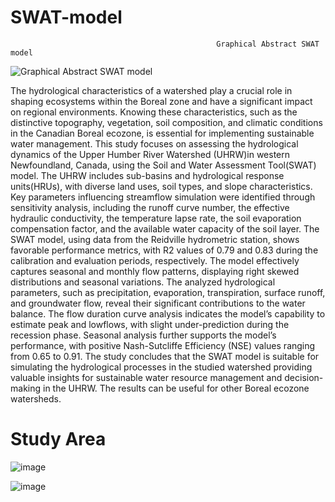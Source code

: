 # SWAT-model
                                                  Graphical Abstract SWAT model
![Graphical Abstract SWAT model](https://github.com/kzislam/SWAT-model/assets/107346903/560fed11-2fb1-4d35-8cf7-d41c6f1fbc33)

The hydrological characteristics of a watershed play a crucial role in shaping ecosystems within the
Boreal zone and have a significant impact on regional environments. Knowing these characteristics,
such as the distinctive topography, vegetation, soil composition, and climatic conditions in the
Canadian Boreal ecozone, is essential for implementing sustainable water management. This study
focuses on assessing the hydrological dynamics of the Upper Humber River Watershed (UHRW)in
western Newfoundland, Canada, using the Soil and Water Assessment Tool(SWAT) model. The
UHRW includes sub-basins and hydrological response units(HRUs), with diverse land uses, soil
types, and slope characteristics. Key parameters influencing streamflow simulation were identified
through sensitivity analysis, including the runoff curve number, the effective hydraulic conductivity,
the temperature lapse rate, the soil evaporation compensation factor, and the available water capacity
of the soil layer. The SWAT model, using data from the Reidville hydrometric station, shows favorable
performance metrics, with R2 values of 0.79 and 0.83 during the calibration and evaluation periods,
respectively. The model effectively captures seasonal and monthly flow patterns, displaying right skewed distributions and seasonal variations. The analyzed hydrological parameters, such as
precipitation, evaporation, transpiration, surface runoff, and groundwater flow, reveal their
significant contributions to the water balance. The flow duration curve analysis indicates the model’s
capability to estimate peak and lowflows, with slight under-prediction during the recession phase.
Seasonal analysis further supports the model’s performance, with positive Nash-Sutcliffe Efficiency
(NSE) values ranging from 0.65 to 0.91. The study concludes that the SWAT model is suitable for
simulating the hydrological processes in the studied watershed providing valuable insights for
sustainable water resource management and decision-making in the UHRW. The results can be useful
for other Boreal ecozone watersheds.

# Study Area
![image](https://github.com/kzislam/SWAT-model/assets/107346903/a0f8b091-bdbc-4ff1-bea0-72f4d0236be3)




![image](https://github.com/kzislam/SWAT-model/assets/107346903/e5234605-2e20-4143-a10a-2f8dbeeb3f82)




